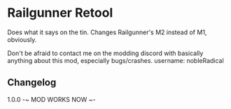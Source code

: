 # Railgunner Retool

Does what it says on the tin. Changes Railgunner's M2 instead of M1, obviously.

Don't be afraid to contact me on the modding discord with basically anything about this mod, especially bugs/crashes. username: nobleRadical

## Changelog

1.0.0 -~ MOD WORKS NOW ~-